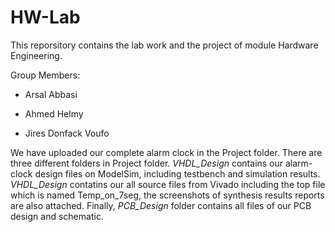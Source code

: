 # HW-Lab
This reporsitory contains the lab work and the project of module Hardware Engineering. 

Group Members:  

- Arsal Abbasi  

- Ahmed Helmy  

- Jires Donfack Voufo  


We have uploaded our complete alarm clock in the Project folder. There are three different folders in Project folder. *VHDL_Design* contains our alarm-clock design files on ModelSim, including testbench and simulation results. *VHDL_Design* contatins our all source files from Vivado including the top file which is named Temp_on_7seg, the screenshots of synthesis results reports are also attached. Finally, *PCB_Design* folder contains all files of our PCB design and schematic.  
